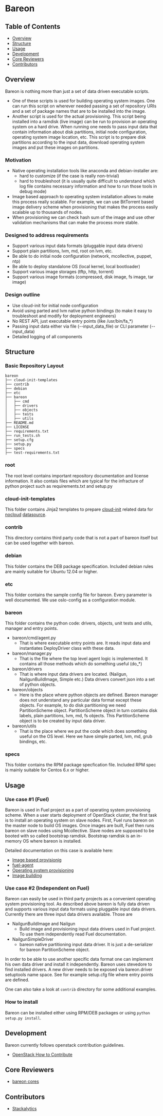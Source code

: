 Bareon
======

## Table of Contents

- [Overview](#overview)
- [Structure](#structure)
- [Usage](#usage)
- [Development](#development)
- [Core Reviewers](#core-reviewers)
- [Contributors](#contributors)

## Overview

Bareon is nothing more than just a set of data driven executable
scripts.
- One of these scripts is used for building operating system images. One can run
this script on wherever needed passing a set of repository URIs and a set of
package names that are to be installed into the image.
- Another script is used for the actual provisioning. This script being installed
into a ramdisk (live image) can be run to provision an operating system on a hard drive.
When running one needs to pass input data that contain information about disk
partitions, initial node configuration, operating system image location, etc.
This script is to prepare disk partitions according to the input data, download
operating system images and put these images on partitions.


### Motivation
- Native operating installation tools like anaconda and debian-installer are:
  * hard to customize (if the case is really non-trivial)
  * hard to troubleshoot (it is usually quite difficult to understand which log file
  contains necessary information and how to run those tools in debug mode)
- Image based approach to operating system installation allows to make this
  process really scalable. For example, we can use BitTorrent based image
  delivery scheme when provisioning that makes the process easily scalable up
  to thousands of nodes.
- When provisioning we can check hash sum of the image and use other validation
  mechanisms that can make the process more stable.


### Designed to address requirements
- Support various input data formats (pluggable input data drivers)
- Support plain partitions, lvm, md, root on lvm, etc.
- Be able to do initial node configuration (network, mcollective, puppet, ntp)
- Be able to deploy standalone OS (local kernel, local bootloader)
- Support various image storages (tftp, http, torrent)
- Support various image formats (compressed, disk image, fs image, tar image)

### Design outline
- Use cloud-init for initial node configuration
- Avoid using parted and lvm native python bindings (to make it easy to
  troubleshoot and modify for deployment engineers)
- No REST API, just executable entry points (like /usr/bin/fa_*)
- Passing input data either via file (--input_data_file) or CLI parameter (--input_data)
- Detailed logging of all components


## Structure

### Basic Repository Layout

```
bareon
├── cloud-init-templates
├── contrib
├── debian
├── etc
├── bareon
│   ├── cmd
│   ├── drivers
│   ├── objects
│   ├── tests
│   ├── utils
├── README.md
├── LICENSE
├── requirements.txt
├── run_tests.sh
├── setup.cfg
├── setup.py
├── specs
├── test-requirements.txt
```

### root

The root level contains important repository documentation and license information.
It also contais files which are typical for the infracture of python project such
as requirements.txt and setup.py

### cloud-init-templates

This folder contains Jinja2 templates to prepare [cloud-init](https://cloudinit.readthedocs.org/en/latest/) related data for [nocloud](http://cloudinit.readthedocs.org/en/latest/topics/datasources.html#no-cloud) [datasource](http://cloudinit.readthedocs.org/en/latest/topics/datasources.html#what-is-a-datasource).

### contrib

This directory contains third party code that is not a part of bareon itself but
can be used together with bareon.

### debian

This folder contains the DEB package specification.
Included debian rules are mainly suitable for Ubuntu 12.04 or higher.

### etc

This folder contains the sample config file for bareon. Every parameter is well documented.
We use oslo-config as a configuration module.

### bareon

This folder contains the python code: drivers, objects, unit tests and utils, manager and entry points.

- bareon/cmd/agent.py
    * That is where executable entry points are. It reads input data and
      instantiates DeployDriver class with these data.
- bareon/manager.py
    * That is the file where the top level agent logic is implemented.
      It contains all those methods which do something useful (do_*)
- bareon/drivers
    * That is where input data drivers are located.
      (Nailgun, NailgunBuildImage, Simple etc.)
      Data drivers convert json into a set of python objects.
- bareon/objects
    * Here is the place where python objects are defined. Bareon manager
      does not understand any particular data format except these objects.
      For example, to do disk partitioning we need PartitionScheme object.
      PartitionScheme object in turn contains disk labels, plain partitions,
      lvm, md, fs objects. This PartitionScheme object is to be created by input
      data driver.
- bareon/utils
    * That is the place where we put the code which does something useful on the OS
      level. Here we have simple parted, lvm, md, grub bindings, etc.

### specs

This folder contains the RPM package specfication file.
Included RPM spec is mainly suitable for Centos 6.x or higher.


## Usage

### Use case #1 (Fuel)

Bareon is used in Fuel project as a part of operating system provisioning scheme.
When a user starts deployment of OpenStack cluster, the first task is to install
an operating system on slave nodes. First, Fuel runs bareon on the master node
to build OS images. Once images are built, Fuel then runs bareon on slave nodes
using Mcollective. Slave nodes are supposed to be booted with so called bootstrap ramdisk.
Bootstrap ramdisk is an in-memory OS where bareon is installed.

Detailed documentation on this case is available here:
* [Image based provisionig](https://docs.mirantis.com/openstack/fuel/fuel-master/reference-architecture.html#image-based-provisioning)
* [fuel-agent](https://docs.mirantis.com/openstack/fuel/fuel-master/reference-architecture.html#fuel-agent)
* [Operating system provisioning](https://docs.mirantis.com/openstack/fuel/fuel-master/reference-architecture.html#operating-system-provisioning)
* [Image building](https://docs.mirantis.com/openstack/fuel/fuel-master/reference-architecture.html#image-building)

### Use case #2 (Independent on Fuel)

Bareon can easily be used in third party projects as a convenient operating system
provisioning tool. As described above bareon is fully data driven and supports
various input data formats using pluggable input data drivers. Currently there are three
input data drivers available. Those are

- NailgunBuildImage and Nailgun
  * Build image and provisioning input data drivers used in Fuel project. To use them
  independently read Fuel documentation.
- NailgunSimpleDriver
  * bareon native partitioning input data driver. It is just a de-serializer for
  bareon PartitionScheme object.

In order to be able to use another specific data format one can implement his own data
driver and install it independently. Bareon uses stevedore to find installed drivers.
A new driver needs to be exposed via bareon.driver setuptools name space. See for example
setup.cfg file where entry points are defined.

One can also take a look at ```contrib``` directory for some additional examples.


### How to install

Bareon can be installed either using RPM/DEB packages or using ```python setup.py install```.


## Development

Bareon currently follows openstack contribution guidelines.

* [OpenStack How to Contribute](https://wiki.openstack.org/wiki/How_To_Contribute)


## Core Reviewers

* [bareon cores](https://review.openstack.org/#/admin/groups/1208,members)


## Contributors

* [Stackalytics](http://stackalytics.com/?release=all&project_type=all&module=bareon&metric=commits)
